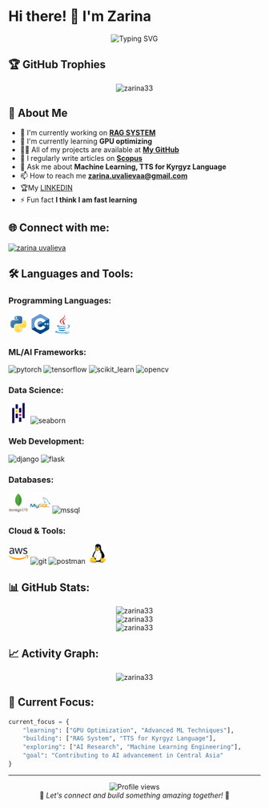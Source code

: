 # Hi there! 👋 I'm Zarina

<div align="center">
  <img src="https://readme-typing-svg.herokuapp.com?font=Fira+Code&pause=1000&color=36BCF7&width=435&lines=Machine+Learning+Engineer;AI+Researcher+from+Kyrgyzstan;GPU+Optimization+Enthusiast;TTS+for+Kyrgyz+Language" alt="Typing SVG" />
</div>

## 🏆 GitHub Trophies
<p align="center">
  <img src="https://github-profile-trophy.vercel.app/?username=zarina33&theme=radical&no-frame=false&no-bg=false&margin-w=4" alt="zarina33" />
</p>

## 🚀 About Me
- 🔭 I'm currently working on **[RAG SYSTEM](https://github.com/Zarina33/RAG_SYSTEM_FULL)**
- 🌱 I'm currently learning **GPU optimizing**
- 👨‍💻 All of my projects are available at **[My GitHub](https://github.com/Zarina33)**
- 📝 I regularly write articles on **[Scopus](Scopus)**
- 💬 Ask me about **Machine Learning, TTS for Kyrgyz Language**
- 📫 How to reach me **zarina.uvalievaa@gmail.com**
- 🏆My [LINKEDIN]( https://www.linkedin.com/in/zarina-uvalieva-a31320238)
- ⚡ Fun fact **I think I am fast learning**

## 🌐 Connect with me:
<p align="left">
<a href="https://linkedin.com/in/zarina uvalieva" target="blank">
  <img align="center" src="https://raw.githubusercontent.com/rahuldkjain/github-profile-readme-generator/master/src/images/icons/Social/linked-in-alt.svg" alt="zarina uvalieva" height="30" width="40" />
</a>
</p>

## 🛠️ Languages and Tools:

### Programming Languages:
<p align="left">
  <img src="https://raw.githubusercontent.com/devicons/devicon/master/icons/python/python-original.svg" alt="python" width="40" height="40"/>
  <img src="https://raw.githubusercontent.com/devicons/devicon/master/icons/cplusplus/cplusplus-original.svg" alt="cplusplus" width="40" height="40"/>
  <img src="https://raw.githubusercontent.com/devicons/devicon/master/icons/java/java-original.svg" alt="java" width="40" height="40"/>
</p>

### ML/AI Frameworks:
<p align="left">
  <img src="https://www.vectorlogo.zone/logos/pytorch/pytorch-icon.svg" alt="pytorch" width="40" height="40"/>
  <img src="https://www.vectorlogo.zone/logos/tensorflow/tensorflow-icon.svg" alt="tensorflow" width="40" height="40"/>
  <img src="https://upload.wikimedia.org/wikipedia/commons/0/05/Scikit_learn_logo_small.svg" alt="scikit_learn" width="40" height="40"/>
  <img src="https://www.vectorlogo.zone/logos/opencv/opencv-icon.svg" alt="opencv" width="40" height="40"/>
</p>

### Data Science:
<p align="left">
  <img src="https://raw.githubusercontent.com/devicons/devicon/2ae2a900d2f041da66e950e4d48052658d850630/icons/pandas/pandas-original.svg" alt="pandas" width="40" height="40"/>
  <img src="https://seaborn.pydata.org/_images/logo-mark-lightbg.svg" alt="seaborn" width="40" height="40"/>
</p>

### Web Development:
<p align="left">
  <img src="https://cdn.worldvectorlogo.com/logos/django.svg" alt="django" width="40" height="40"/>
  <img src="https://www.vectorlogo.zone/logos/pocoo_flask/pocoo_flask-icon.svg" alt="flask" width="40" height="40"/>
</p>

### Databases:
<p align="left">
  <img src="https://raw.githubusercontent.com/devicons/devicon/master/icons/mongodb/mongodb-original-wordmark.svg" alt="mongodb" width="40" height="40"/>
  <img src="https://raw.githubusercontent.com/devicons/devicon/master/icons/mysql/mysql-original-wordmark.svg" alt="mysql" width="40" height="40"/>
  <img src="https://www.svgrepo.com/show/303229/microsoft-sql-server-logo.svg" alt="mssql" width="40" height="40"/>
</p>

### Cloud & Tools:
<p align="left">
  <img src="https://raw.githubusercontent.com/devicons/devicon/master/icons/amazonwebservices/amazonwebservices-original-wordmark.svg" alt="aws" width="40" height="40"/>
  <img src="https://www.vectorlogo.zone/logos/git-scm/git-scm-icon.svg" alt="git" width="40" height="40"/>
  <img src="https://www.vectorlogo.zone/logos/getpostman/getpostman-icon.svg" alt="postman" width="40" height="40"/>
  <img src="https://raw.githubusercontent.com/devicons/devicon/master/icons/linux/linux-original.svg" alt="linux" width="40" height="40"/>
</p>

## 📊 GitHub Stats:
<div align="center">
  <img src="https://github-readme-stats.vercel.app/api?username=zarina33&show_icons=true&theme=radical&hide_border=true&include_all_commits=true&count_private=true" alt="zarina33" />
</div>

<div align="center">
  <img src="https://github-readme-stats.vercel.app/api/top-langs?username=zarina33&show_icons=true&locale=en&layout=compact&theme=radical&hide_border=true" alt="zarina33" />
</div>

<div align="center">
  <img src="https://github-readme-streak-stats.herokuapp.com/?user=zarina33&theme=radical&hide_border=true" alt="zarina33" />
</div>

## 📈 Activity Graph:
<div align="center">
  <img src="https://github-readme-activity-graph.vercel.app/graph?username=zarina33&theme=radical&hide_border=true" alt="zarina33" />
</div>

## 🎯 Current Focus:
```python
current_focus = {
    "learning": ["GPU Optimization", "Advanced ML Techniques"],
    "building": ["RAG System", "TTS for Kyrgyz Language"],
    "exploring": ["AI Research", "Machine Learning Engineering"],
    "goal": "Contributing to AI advancement in Central Asia"
}
```

---
<div align="center">
  <img src="https://komarev.com/ghpvc/?username=zarina33&color=blueviolet&style=flat-square&label=Profile+Views" alt="Profile views" />
</div>

<div align="center">
  💫 <i>Let's connect and build something amazing together!</i> 💫
</div>
